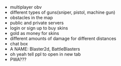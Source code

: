 - multiplayer obv
- different types of guns(sniper, pistol, machine gun)
- obstacles in the map
- public and private servers
- login or sign up to buy skins
- gold as money for skins
- different amounts of damage for different distances
- chat box
- A NAME: Blaster2d, BattleBlasters
- oh yeah tell ppl to open in new tab
- PWA???